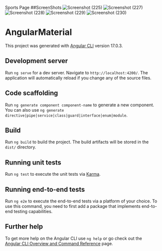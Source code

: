 Sports Page
##ScreenShots
![Screenshot (225)](https://github.com/KamalakannanKKK/IPL-Sports-page-Angular-Material/assets/109393676/3561a844-f172-42fa-9161-f9ec1f42f3ab)
![Screenshot (227)](https://github.com/KamalakannanKKK/IPL-Sports-page-Angular-Material/assets/109393676/33db141c-12f5-4345-9153-ca79f2a582de)
![Screenshot (228)](https://github.com/KamalakannanKKK/IPL-Sports-page-Angular-Material/assets/109393676/00f2f1b6-10a6-4b85-af1e-e311724c8e71)
![Screenshot (229)](https://github.com/KamalakannanKKK/IPL-Sports-page-Angular-Material/assets/109393676/4c74c9d8-8b50-4a06-909e-1c160b3a371b)
![Screenshot (230)](https://github.com/KamalakannanKKK/IPL-Sports-page-Angular-Material/assets/109393676/4fbe4bb5-ca24-4219-ba20-6a3a2f440d9e)

# AngularMaterial

This project was generated with [Angular CLI](https://github.com/angular/angular-cli) version 17.0.3.

## Development server

Run `ng serve` for a dev server. Navigate to `http://localhost:4200/`. The application will automatically reload if you change any of the source files.

## Code scaffolding

Run `ng generate component component-name` to generate a new component. You can also use `ng generate directive|pipe|service|class|guard|interface|enum|module`.

## Build

Run `ng build` to build the project. The build artifacts will be stored in the `dist/` directory.

## Running unit tests

Run `ng test` to execute the unit tests via [Karma](https://karma-runner.github.io).

## Running end-to-end tests

Run `ng e2e` to execute the end-to-end tests via a platform of your choice. To use this command, you need to first add a package that implements end-to-end testing capabilities.

## Further help

To get more help on the Angular CLI use `ng help` or go check out the [Angular CLI Overview and Command Reference](https://angular.io/cli) page.







